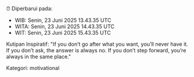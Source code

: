 ⏰ Diperbarui pada:
- WIB: Senin, 23 Juni 2025 13.43.35 UTC
- WITA: Senin, 23 Juni 2025 14.43.35 UTC
- WIT: Senin, 23 Juni 2025 15.43.35 UTC

Kutipan Inspiratif:
"If you don’t go after what you want, you’ll never have it. If you don’t ask, the answer is always no. If you don’t step forward, you’re always in the same place."


Kategori: motivational

